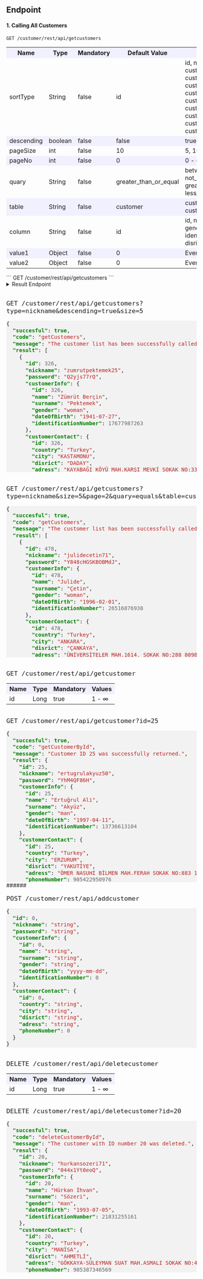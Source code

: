 
## Endpoint
#### 1. Calling All Customers

```
GET /customer/rest/api/getcustomers
```

<sub>
<table>
  <tr style="background-color:#f0f0ff">
    <th>Name</th>
    <th>Type</th>
    <th>Mandatory</th>
    <th>Default Value</th>
    <th>Other Values</th>
  </tr>
  <tr>
    <td>sortType</td>
    <td>String</td>
    <td>false</td>
    <td>id</td>
    <td>id, nickname, customerInfo.name, customerInfo.surname,<br> 
        customerInfo.gender, customerInfo.dateOfBirth,<br>
        customerInfo.identificationNumber, customerContact.country,<br>
        customerContact.city, customerContact.disrict,<br>
        customerContact.adress, customerContact.phoneNumber
        </td>
  </tr>
  <tr style="background-color:#f0f0ff">
    <td>descending</td>
    <td>boolean</td>
    <td>false</td>
    <td>false</td>
    <td>true, false</td>
  </tr>
  <tr>
    <td>pageSize</td>
    <td>int</td>
    <td>false</td>
    <td>10</td>
    <td>5, 10, 25, 50, 100 ...</td>
  </tr>
  <tr style="background-color:#f0f0ff">
    <td>pageNo</td>
    <td>int</td>
    <td>false</td>
    <td>0</td>
    <td>0 - ∞</td>
  </tr>
  <tr>
    <td>quary</td>
    <td>String</td>
    <td>false</td>
    <td>greater_than_or_equal</td>
    <td>between, like, in, equals, not_equals,<br> greater_than_or_equal, less_than_or_equal</td>
  </tr>
  <tr style="background-color:#f0f0ff">
    <td>table</td>
    <td>String</td>
    <td>false</td>
    <td>customer</td>
    <td>customer, customer_information, customer_contact</td>
  </tr>
  <tr>
    <td>column</td>
    <td>String</td>
    <td>false</td>
    <td>id</td>
    <td>id, nickname, name, surname, gender, dateOfBirth,<br>
        identificationNumber, country,city, disrict,adress, phoneNumber
        </td>
  </tr>
  <tr style="background-color:#f0f0ff">
    <td>value1</td>
    <td>Object</td>
    <td>false</td>
    <td>0</td>
    <td>Everything</td>
  </tr>
  <tr>
    <td>value2</td>
    <td>Object</td>
    <td>false</td>
    <td>0</td>
    <td>Everything</td>
  </tr>
</table>
</sub>
```
GET /customer/rest/api/getcustomers
```

<details>
  <summary>
    Result Endpoint
  </summary>
  
```json
{
  "succesful": true,
  "code": "getCustomers",
  "message": "The customer list has been successfully called up.",
  "result": [
    {
      "id": 1,
      "nickname": "yagizaybar65",
      "password": "IsrF16eJ7amxIc2",
      "customerInfo": {
        "id": 1,
        "name": "Yağız Erkân",
        "surname": "Aybar",
        "gender": "man",
        "dateOfBirth": "1970-09-17",
        "identificationNumber": 20781401532
      },
      "customerContact": {
        "id": 1,
        "country": "Turkey",
        "city": "GİRESUN",
        "disrict": "BULANCAK",
        "adress": "AHMETLİ KÖYÜ MAH.MERKEZ MEVKİ SOKAK NO:19 93072 BULANCAK/GİRESUN",
        "phoneNumber": 905456974246
      }
    },
    {
      "id": 2,
      "nickname": "celâleddindaglaroglu20",
      "password": "nBy8n5HCqq7",
      "customerInfo": {
        "id": 2,
        "name": "Celâleddin Asil",
        "surname": "Dağlaroğlu",
        "gender": "man",
        "dateOfBirth": "1989-08-01",
        "identificationNumber": 27255242181
      },
      "customerContact": {
        "id": 2,
        "country": "Turkey",
        "city": "TEKİRDAĞ",
        "disrict": "ÇERKEZKÖY",
        "adress": "GAZİ MUSTAFA KEMALPAŞA MAH.ŞEKER SOKAK NO:717 110896 ÇERKEZKÖY/TEKİRDAĞ",
        "phoneNumber": 905442480200
      }
    },
    {
      "id": 3,
      "nickname": "seybangonultas17",
      "password": "9la33LwmbX",
      "customerInfo": {
        "id": 3,
        "name": "Şeyban Altan",
        "surname": "Gönültaş",
        "gender": "man",
        "dateOfBirth": "1967-11-28",
        "identificationNumber": 17523295028
      },
      "customerContact": {
        "id": 3,
        "country": "Turkey",
        "city": "KONYA",
        "disrict": "SELÇUKLU",
        "adress": "BÜYÜKKAYACIK MAH.ORMANSEVEN SOKAK NO:816 100632 SELÇUKLU/KONYA",
        "phoneNumber": 905421818316
      }
    },
    {
      "id": 4,
      "nickname": "nihataybar42",
      "password": "G39gWvNCQARu",
      "customerInfo": {
        "id": 4,
        "name": "Nihat Cihad",
        "surname": "Aybar",
        "gender": "man",
        "dateOfBirth": "2006-01-21",
        "identificationNumber": 10328328145
      },
      "customerContact": {
        "id": 4,
        "country": "Turkey",
        "city": "MERSİN",
        "disrict": "AKDENİZ",
        "adress": "KARACAİLYAS MAH.2971. SOKAK NO:363 119645 AKDENİZ/MERSİN",
        "phoneNumber": 905456612249
      }
    },
    {
      "id": 5,
      "nickname": "ensarakisik53",
      "password": "sW56afU3F0aCT5N",
      "customerInfo": {
        "id": 5,
        "name": "Ensar Agâh",
        "surname": "Akışık",
        "gender": "man",
        "dateOfBirth": "1997-06-17",
        "identificationNumber": 18390353664
      },
      "customerContact": {
        "id": 5,
        "country": "Turkey",
        "city": "İSTANBUL",
        "disrict": "ADALAR",
        "adress": "KINALIADA MAH.MANASTIRALTI KÜME EVLERİ SOKAK NO:211 95630 ADALAR/İSTANBUL",
        "phoneNumber": 905471484248
      }
    },
    {
      "id": 6,
      "nickname": "samiyildizoglu60",
      "password": "PV4ai8rmI72g8cgJ",
      "customerInfo": {
        "id": 6,
        "name": "Sami Ercan",
        "surname": "Yıldızoğlu",
        "gender": "man",
        "dateOfBirth": "1949-01-16",
        "identificationNumber": 13958337237
      },
      "customerContact": {
        "id": 6,
        "country": "Turkey",
        "city": "İSTANBUL",
        "disrict": "ÜMRANİYE",
        "adress": "ÇAKMAK MAH.MEKAN SOKAK NO:683 96252 ÜMRANİYE/İSTANBUL",
        "phoneNumber": 905453959833
      }
    },
    {
      "id": 7,
      "nickname": "hayalipektemek43",
      "password": "4E2Hsy8rdHx",
      "customerInfo": {
        "id": 7,
        "name": "Hayali Gürkan",
        "surname": "Pektemek",
        "gender": "man",
        "dateOfBirth": "1944-04-07",
        "identificationNumber": 10676447910
      },
      "customerContact": {
        "id": 7,
        "country": "Turkey",
        "city": "İSTANBUL",
        "disrict": "ARNAVUTKÖY",
        "adress": "ANADOLU MAH.GELİBOLU CADDESİ SOKAK NO:560 119236 ARNAVUTKÖY/İSTANBUL",
        "phoneNumber": 905434302266
      }
    },
    {
      "id": 8,
      "nickname": "atalaykocoglu2",
      "password": "8cEqf55s46",
      "customerInfo": {
        "id": 8,
        "name": "Atalay Türkeş",
        "surname": "Koçoğlu",
        "gender": "man",
        "dateOfBirth": "2000-06-23",
        "identificationNumber": 22994273077
      },
      "customerContact": {
        "id": 8,
        "country": "Turkey",
        "city": "İSTANBUL",
        "disrict": "EYÜP",
        "adress": "GÜZELTEPE MAH.YENİ DUVAR SOKAK NO:542 95830 EYÜP/İSTANBUL",
        "phoneNumber": 905371975315
      }
    },
    {
      "id": 9,
      "nickname": "vehbibarbarosoglu7",
      "password": "6lL4m60uc",
      "customerInfo": {
        "id": 9,
        "name": "Vehbi Şihab",
        "surname": "Barbarosoğlu",
        "gender": "man",
        "dateOfBirth": "2008-01-10",
        "identificationNumber": 13604908183
      },
      "customerContact": {
        "id": 9,
        "country": "Turkey",
        "city": "ADANA",
        "disrict": "YÜREĞİR",
        "adress": "ULUBATLI HASAN MAH.3051. SOKAK NO:501 78213 YÜREĞİR/ADANA",
        "phoneNumber": 905364701754
      }
    },
    {
      "id": 10,
      "nickname": "tumerhamzaoglu51",
      "password": "4vv5Xc5jKLRt34H8v",
      "customerInfo": {
        "id": 10,
        "name": "Tümer Özden",
        "surname": "Hamzaoğlu",
        "gender": "man",
        "dateOfBirth": "1957-05-02",
        "identificationNumber": 24087597079
      },
      "customerContact": {
        "id": 10,
        "country": "Turkey",
        "city": "HATAY",
        "disrict": "İSKENDERUN",
        "adress": "NARDÜZÜ-NESLİ MAH.186. SOKAK NO:837 94364 İSKENDERUN/HATAY",
        "phoneNumber": 905515456072
      }
    }
  ]
}
```

</details>



######

<font size="4">

```
GET /customer/rest/api/getcustomers?type=nickname&descending=true&size=5
```
</font> 

<!-- HTML generated using hilite.me -->
<div style="background: #f8f8f8; overflow:auto;width:auto;border-width:.1em .1em .1em .8em;background: #f2f2f2;max-height: 400px;"><pre style="margin: 0; line-height: 125%">{
  <span style="color: #008000; font-weight: bold">&quot;succesful&quot;</span>: <span style="color: #008000; font-weight: bold">true</span>,
  <span style="color: #008000; font-weight: bold">&quot;code&quot;</span>: <span style="color: #BA2121">&quot;getCustomers&quot;</span>,
  <span style="color: #008000; font-weight: bold">&quot;message&quot;</span>: <span style="color: #BA2121">&quot;The customer list has been successfully called up.&quot;</span>,
  <span style="color: #008000; font-weight: bold">&quot;result&quot;</span>: [
    {
      <span style="color: #008000; font-weight: bold">&quot;id&quot;</span>: <span style="color: #666666">326</span>,
      <span style="color: #008000; font-weight: bold">&quot;nickname&quot;</span>: <span style="color: #BA2121">&quot;zumrutpektemek25&quot;</span>,
      <span style="color: #008000; font-weight: bold">&quot;password&quot;</span>: <span style="color: #BA2121">&quot;Q2yjs77rQ&quot;</span>,
      <span style="color: #008000; font-weight: bold">&quot;customerInfo&quot;</span>: {
        <span style="color: #008000; font-weight: bold">&quot;id&quot;</span>: <span style="color: #666666">326</span>,
        <span style="color: #008000; font-weight: bold">&quot;name&quot;</span>: <span style="color: #BA2121">&quot;Zümrüt Berçin&quot;</span>,
        <span style="color: #008000; font-weight: bold">&quot;surname&quot;</span>: <span style="color: #BA2121">&quot;Pektemek&quot;</span>,
        <span style="color: #008000; font-weight: bold">&quot;gender&quot;</span>: <span style="color: #BA2121">&quot;woman&quot;</span>,
        <span style="color: #008000; font-weight: bold">&quot;dateOfBirth&quot;</span>: <span style="color: #BA2121">&quot;1941-07-27&quot;</span>,
        <span style="color: #008000; font-weight: bold">&quot;identificationNumber&quot;</span>: <span style="color: #666666">17677987263</span>
      },
      <span style="color: #008000; font-weight: bold">&quot;customerContact&quot;</span>: {
        <span style="color: #008000; font-weight: bold">&quot;id&quot;</span>: <span style="color: #666666">326</span>,
        <span style="color: #008000; font-weight: bold">&quot;country&quot;</span>: <span style="color: #BA2121">&quot;Turkey&quot;</span>,
        <span style="color: #008000; font-weight: bold">&quot;city&quot;</span>: <span style="color: #BA2121">&quot;KASTAMONU&quot;</span>,
        <span style="color: #008000; font-weight: bold">&quot;disrict&quot;</span>: <span style="color: #BA2121">&quot;DADAY&quot;</span>,
        <span style="color: #008000; font-weight: bold">&quot;adress&quot;</span>: <span style="color: #BA2121">&quot;KAYABAĞI KÖYÜ MAH.KARŞI MEVKİ SOKAK NO:335 98318 DADAY/KASTAMONU&quot;</span>,
        <span style="color: #008000; font-weight: bold">&quot;phoneNumber&quot;</span>: <span style="color: #666666">905458633366</span>
      }
    },
    {
      <span style="color: #008000; font-weight: bold">&quot;id&quot;</span>: <span style="color: #666666">498</span>,
      <span style="color: #008000; font-weight: bold">&quot;nickname&quot;</span>: <span style="color: #BA2121">&quot;zumrutakbulut2&quot;</span>,
      <span style="color: #008000; font-weight: bold">&quot;password&quot;</span>: <span style="color: #BA2121">&quot;T15J53hOVi3470u&quot;</span>,
      <span style="color: #008000; font-weight: bold">&quot;customerInfo&quot;</span>: {
        <span style="color: #008000; font-weight: bold">&quot;id&quot;</span>: <span style="color: #666666">498</span>,
        <span style="color: #008000; font-weight: bold">&quot;name&quot;</span>: <span style="color: #BA2121">&quot;Zümrüt&quot;</span>,
        <span style="color: #008000; font-weight: bold">&quot;surname&quot;</span>: <span style="color: #BA2121">&quot;Akbulut&quot;</span>,
        <span style="color: #008000; font-weight: bold">&quot;gender&quot;</span>: <span style="color: #BA2121">&quot;woman&quot;</span>,
        <span style="color: #008000; font-weight: bold">&quot;dateOfBirth&quot;</span>: <span style="color: #BA2121">&quot;1965-08-19&quot;</span>,
        <span style="color: #008000; font-weight: bold">&quot;identificationNumber&quot;</span>: <span style="color: #666666">24645342730</span>
      },
      <span style="color: #008000; font-weight: bold">&quot;customerContact&quot;</span>: {
        <span style="color: #008000; font-weight: bold">&quot;id&quot;</span>: <span style="color: #666666">498</span>,
        <span style="color: #008000; font-weight: bold">&quot;country&quot;</span>: <span style="color: #BA2121">&quot;Turkey&quot;</span>,
        <span style="color: #008000; font-weight: bold">&quot;city&quot;</span>: <span style="color: #BA2121">&quot;TEKİRDAĞ&quot;</span>,
        <span style="color: #008000; font-weight: bold">&quot;disrict&quot;</span>: <span style="color: #BA2121">&quot;ÇORLU&quot;</span>,
        <span style="color: #008000; font-weight: bold">&quot;adress&quot;</span>: <span style="color: #BA2121">&quot;AHİMEHMET KÖYÜ MAH.13. SOKAK NO:185 110944 ÇORLU/TEKİRDAĞ&quot;</span>,
        <span style="color: #008000; font-weight: bold">&quot;phoneNumber&quot;</span>: <span style="color: #666666">905361588334</span>
      }
    },
    {
      <span style="color: #008000; font-weight: bold">&quot;id&quot;</span>: <span style="color: #666666">442</span>,
      <span style="color: #008000; font-weight: bold">&quot;nickname&quot;</span>: <span style="color: #BA2121">&quot;zuleyhaerberk53&quot;</span>,
      <span style="color: #008000; font-weight: bold">&quot;password&quot;</span>: <span style="color: #BA2121">&quot;HQiGMu2X&quot;</span>,
      <span style="color: #008000; font-weight: bold">&quot;customerInfo&quot;</span>: {
        <span style="color: #008000; font-weight: bold">&quot;id&quot;</span>: <span style="color: #666666">442</span>,
        <span style="color: #008000; font-weight: bold">&quot;name&quot;</span>: <span style="color: #BA2121">&quot;Züleyha&quot;</span>,
        <span style="color: #008000; font-weight: bold">&quot;surname&quot;</span>: <span style="color: #BA2121">&quot;Erberk&quot;</span>,
        <span style="color: #008000; font-weight: bold">&quot;gender&quot;</span>: <span style="color: #BA2121">&quot;woman&quot;</span>,
        <span style="color: #008000; font-weight: bold">&quot;dateOfBirth&quot;</span>: <span style="color: #BA2121">&quot;1997-05-27&quot;</span>,
        <span style="color: #008000; font-weight: bold">&quot;identificationNumber&quot;</span>: <span style="color: #666666">21197941850</span>
      },
      <span style="color: #008000; font-weight: bold">&quot;customerContact&quot;</span>: {
        <span style="color: #008000; font-weight: bold">&quot;id&quot;</span>: <span style="color: #666666">442</span>,
        <span style="color: #008000; font-weight: bold">&quot;country&quot;</span>: <span style="color: #BA2121">&quot;Turkey&quot;</span>,
        <span style="color: #008000; font-weight: bold">&quot;city&quot;</span>: <span style="color: #BA2121">&quot;BALIKESİR&quot;</span>,
        <span style="color: #008000; font-weight: bold">&quot;disrict&quot;</span>: <span style="color: #BA2121">&quot;BALYA&quot;</span>,
        <span style="color: #008000; font-weight: bold">&quot;adress&quot;</span>: <span style="color: #BA2121">&quot;ENVERPAŞA MAH.NALBANT ABDULLAH KANDEMİR SOKAK NO:211 83675 BALYA/BALIKESİR&quot;</span>,
        <span style="color: #008000; font-weight: bold">&quot;phoneNumber&quot;</span>: <span style="color: #666666">905447875840</span>
      }
    },
    {
      <span style="color: #008000; font-weight: bold">&quot;id&quot;</span>: <span style="color: #666666">451</span>,
      <span style="color: #008000; font-weight: bold">&quot;nickname&quot;</span>: <span style="color: #BA2121">&quot;zulalbarbarosoglu73&quot;</span>,
      <span style="color: #008000; font-weight: bold">&quot;password&quot;</span>: <span style="color: #BA2121">&quot;THMUftrA0&quot;</span>,
      <span style="color: #008000; font-weight: bold">&quot;customerInfo&quot;</span>: {
        <span style="color: #008000; font-weight: bold">&quot;id&quot;</span>: <span style="color: #666666">451</span>,
        <span style="color: #008000; font-weight: bold">&quot;name&quot;</span>: <span style="color: #BA2121">&quot;Zülal&quot;</span>,
        <span style="color: #008000; font-weight: bold">&quot;surname&quot;</span>: <span style="color: #BA2121">&quot;Barbarosoğlu&quot;</span>,
        <span style="color: #008000; font-weight: bold">&quot;gender&quot;</span>: <span style="color: #BA2121">&quot;woman&quot;</span>,
        <span style="color: #008000; font-weight: bold">&quot;dateOfBirth&quot;</span>: <span style="color: #BA2121">&quot;2006-06-01&quot;</span>,
        <span style="color: #008000; font-weight: bold">&quot;identificationNumber&quot;</span>: <span style="color: #666666">27927916459</span>
      },
      <span style="color: #008000; font-weight: bold">&quot;customerContact&quot;</span>: {
        <span style="color: #008000; font-weight: bold">&quot;id&quot;</span>: <span style="color: #666666">451</span>,
        <span style="color: #008000; font-weight: bold">&quot;country&quot;</span>: <span style="color: #BA2121">&quot;Turkey&quot;</span>,
        <span style="color: #008000; font-weight: bold">&quot;city&quot;</span>: <span style="color: #BA2121">&quot;İSTANBUL&quot;</span>,
        <span style="color: #008000; font-weight: bold">&quot;disrict&quot;</span>: <span style="color: #BA2121">&quot;GAZİOSMANPAŞA&quot;</span>,
        <span style="color: #008000; font-weight: bold">&quot;adress&quot;</span>: <span style="color: #BA2121">&quot;HÜRRİYET MAH.315. SOKAK NO:696 95968 GAZİOSMANPAŞA/İSTANBUL&quot;</span>,
        <span style="color: #008000; font-weight: bold">&quot;phoneNumber&quot;</span>: <span style="color: #666666">905356944120</span>
      }
    },
    {
      <span style="color: #008000; font-weight: bold">&quot;id&quot;</span>: <span style="color: #666666">372</span>,
      <span style="color: #008000; font-weight: bold">&quot;nickname&quot;</span>: <span style="color: #BA2121">&quot;zubeydekarabocek78&quot;</span>,
      <span style="color: #008000; font-weight: bold">&quot;password&quot;</span>: <span style="color: #BA2121">&quot;4pSr48itf042&quot;</span>,
      <span style="color: #008000; font-weight: bold">&quot;customerInfo&quot;</span>: {
        <span style="color: #008000; font-weight: bold">&quot;id&quot;</span>: <span style="color: #666666">372</span>,
        <span style="color: #008000; font-weight: bold">&quot;name&quot;</span>: <span style="color: #BA2121">&quot;Zübeyde&quot;</span>,
        <span style="color: #008000; font-weight: bold">&quot;surname&quot;</span>: <span style="color: #BA2121">&quot;Karaböcek&quot;</span>,
        <span style="color: #008000; font-weight: bold">&quot;gender&quot;</span>: <span style="color: #BA2121">&quot;woman&quot;</span>,
        <span style="color: #008000; font-weight: bold">&quot;dateOfBirth&quot;</span>: <span style="color: #BA2121">&quot;1979-03-12&quot;</span>,
        <span style="color: #008000; font-weight: bold">&quot;identificationNumber&quot;</span>: <span style="color: #666666">28881181045</span>
      },
      <span style="color: #008000; font-weight: bold">&quot;customerContact&quot;</span>: {
        <span style="color: #008000; font-weight: bold">&quot;id&quot;</span>: <span style="color: #666666">372</span>,
        <span style="color: #008000; font-weight: bold">&quot;country&quot;</span>: <span style="color: #BA2121">&quot;Turkey&quot;</span>,
        <span style="color: #008000; font-weight: bold">&quot;city&quot;</span>: <span style="color: #BA2121">&quot;AFYONKARAHİSAR&quot;</span>,
        <span style="color: #008000; font-weight: bold">&quot;disrict&quot;</span>: <span style="color: #BA2121">&quot;HOCALAR&quot;</span>,
        <span style="color: #008000; font-weight: bold">&quot;adress&quot;</span>: <span style="color: #BA2121">&quot;YEŞİLHİSAR-CUMHURİYET MAH.CİHAN SOKAK NO:161 79640 HOCALAR/AFYONKARAHİSAR&quot;</span>,
        <span style="color: #008000; font-weight: bold">&quot;phoneNumber&quot;</span>: <span style="color: #666666">905348544803</span>
      }
    }
  ]
}
</pre></div>

######

<font size="4">

```
GET /customer/rest/api/getcustomers?type=nickname&size=5&page=2&quary=equals&table=customer_contact&column=city&start_value=ANKARA
```
</font> 

<!-- HTML generated using hilite.me -->
<div style="background: #f8f8f8; overflow:auto;width:auto;border-width:.1em .1em .1em .8em;background: #f2f2f2;max-height: 400px;"><pre style="margin: 0; line-height: 125%">{
  <span style="color: #008000; font-weight: bold">&quot;succesful&quot;</span>: <span style="color: #008000; font-weight: bold">true</span>,
  <span style="color: #008000; font-weight: bold">&quot;code&quot;</span>: <span style="color: #BA2121">&quot;getCustomers&quot;</span>,
  <span style="color: #008000; font-weight: bold">&quot;message&quot;</span>: <span style="color: #BA2121">&quot;The customer list has been successfully called up.&quot;</span>,
  <span style="color: #008000; font-weight: bold">&quot;result&quot;</span>: [
    {
      <span style="color: #008000; font-weight: bold">&quot;id&quot;</span>: <span style="color: #666666">478</span>,
      <span style="color: #008000; font-weight: bold">&quot;nickname&quot;</span>: <span style="color: #BA2121">&quot;julidecetin71&quot;</span>,
      <span style="color: #008000; font-weight: bold">&quot;password&quot;</span>: <span style="color: #BA2121">&quot;Y848cHGSKBOBMdJ&quot;</span>,
      <span style="color: #008000; font-weight: bold">&quot;customerInfo&quot;</span>: {
        <span style="color: #008000; font-weight: bold">&quot;id&quot;</span>: <span style="color: #666666">478</span>,
        <span style="color: #008000; font-weight: bold">&quot;name&quot;</span>: <span style="color: #BA2121">&quot;Julide&quot;</span>,
        <span style="color: #008000; font-weight: bold">&quot;surname&quot;</span>: <span style="color: #BA2121">&quot;Çetin&quot;</span>,
        <span style="color: #008000; font-weight: bold">&quot;gender&quot;</span>: <span style="color: #BA2121">&quot;woman&quot;</span>,
        <span style="color: #008000; font-weight: bold">&quot;dateOfBirth&quot;</span>: <span style="color: #BA2121">&quot;1996-02-01&quot;</span>,
        <span style="color: #008000; font-weight: bold">&quot;identificationNumber&quot;</span>: <span style="color: #666666">26516876938</span>
      },
      <span style="color: #008000; font-weight: bold">&quot;customerContact&quot;</span>: {
        <span style="color: #008000; font-weight: bold">&quot;id&quot;</span>: <span style="color: #666666">478</span>,
        <span style="color: #008000; font-weight: bold">&quot;country&quot;</span>: <span style="color: #BA2121">&quot;Turkey&quot;</span>,
        <span style="color: #008000; font-weight: bold">&quot;city&quot;</span>: <span style="color: #BA2121">&quot;ANKARA&quot;</span>,
        <span style="color: #008000; font-weight: bold">&quot;disrict&quot;</span>: <span style="color: #BA2121">&quot;ÇANKAYA&quot;</span>,
        <span style="color: #008000; font-weight: bold">&quot;adress&quot;</span>: <span style="color: #BA2121">&quot;ÜNİVERSİTELER MAH.1614. SOKAK NO:288 80988 ÇANKAYA/ANKARA&quot;</span>,
        <span style="color: #008000; font-weight: bold">&quot;phoneNumber&quot;</span>: <span style="color: #666666">905391239034</span>
      }
    },
    {
      <span style="color: #008000; font-weight: bold">&quot;id&quot;</span>: <span style="color: #666666">463</span>,
      <span style="color: #008000; font-weight: bold">&quot;nickname&quot;</span>: <span style="color: #BA2121">&quot;julideozkok9&quot;</span>,
      <span style="color: #008000; font-weight: bold">&quot;password&quot;</span>: <span style="color: #BA2121">&quot;EQuVtT7wD9oIUOW&quot;</span>,
      <span style="color: #008000; font-weight: bold">&quot;customerInfo&quot;</span>: {
        <span style="color: #008000; font-weight: bold">&quot;id&quot;</span>: <span style="color: #666666">463</span>,
        <span style="color: #008000; font-weight: bold">&quot;name&quot;</span>: <span style="color: #BA2121">&quot;Julide&quot;</span>,
        <span style="color: #008000; font-weight: bold">&quot;surname&quot;</span>: <span style="color: #BA2121">&quot;Özkök&quot;</span>,
        <span style="color: #008000; font-weight: bold">&quot;gender&quot;</span>: <span style="color: #BA2121">&quot;woman&quot;</span>,
        <span style="color: #008000; font-weight: bold">&quot;dateOfBirth&quot;</span>: <span style="color: #BA2121">&quot;2003-09-28&quot;</span>,
        <span style="color: #008000; font-weight: bold">&quot;identificationNumber&quot;</span>: <span style="color: #666666">23265857397</span>
      },
      <span style="color: #008000; font-weight: bold">&quot;customerContact&quot;</span>: {
        <span style="color: #008000; font-weight: bold">&quot;id&quot;</span>: <span style="color: #666666">463</span>,
        <span style="color: #008000; font-weight: bold">&quot;country&quot;</span>: <span style="color: #BA2121">&quot;Turkey&quot;</span>,
        <span style="color: #008000; font-weight: bold">&quot;city&quot;</span>: <span style="color: #BA2121">&quot;ANKARA&quot;</span>,
        <span style="color: #008000; font-weight: bold">&quot;disrict&quot;</span>: <span style="color: #BA2121">&quot;ETİMESGUT&quot;</span>,
        <span style="color: #008000; font-weight: bold">&quot;adress&quot;</span>: <span style="color: #BA2121">&quot;GÜZELKENT MAH.720. SOKAK NO:362 125556 ETİMESGUT/ANKARA&quot;</span>,
        <span style="color: #008000; font-weight: bold">&quot;phoneNumber&quot;</span>: <span style="color: #666666">905442818001</span>
      }
    },
    {
      <span style="color: #008000; font-weight: bold">&quot;id&quot;</span>: <span style="color: #666666">144</span>,
      <span style="color: #008000; font-weight: bold">&quot;nickname&quot;</span>: <span style="color: #BA2121">&quot;kadirsozeri56&quot;</span>,
      <span style="color: #008000; font-weight: bold">&quot;password&quot;</span>: <span style="color: #BA2121">&quot;Sx2WbXKU6&quot;</span>,
      <span style="color: #008000; font-weight: bold">&quot;customerInfo&quot;</span>: {
        <span style="color: #008000; font-weight: bold">&quot;id&quot;</span>: <span style="color: #666666">144</span>,
        <span style="color: #008000; font-weight: bold">&quot;name&quot;</span>: <span style="color: #BA2121">&quot;Kadir &quot;</span>,
        <span style="color: #008000; font-weight: bold">&quot;surname&quot;</span>: <span style="color: #BA2121">&quot;Sözeri&quot;</span>,
        <span style="color: #008000; font-weight: bold">&quot;gender&quot;</span>: <span style="color: #BA2121">&quot;man&quot;</span>,
        <span style="color: #008000; font-weight: bold">&quot;dateOfBirth&quot;</span>: <span style="color: #BA2121">&quot;1969-06-10&quot;</span>,
        <span style="color: #008000; font-weight: bold">&quot;identificationNumber&quot;</span>: <span style="color: #666666">27229413142</span>
      },
      <span style="color: #008000; font-weight: bold">&quot;customerContact&quot;</span>: {
        <span style="color: #008000; font-weight: bold">&quot;id&quot;</span>: <span style="color: #666666">144</span>,
        <span style="color: #008000; font-weight: bold">&quot;country&quot;</span>: <span style="color: #BA2121">&quot;Turkey&quot;</span>,
        <span style="color: #008000; font-weight: bold">&quot;city&quot;</span>: <span style="color: #BA2121">&quot;ANKARA&quot;</span>,
        <span style="color: #008000; font-weight: bold">&quot;disrict&quot;</span>: <span style="color: #BA2121">&quot;KEÇİÖREN&quot;</span>,
        <span style="color: #008000; font-weight: bold">&quot;adress&quot;</span>: <span style="color: #BA2121">&quot;ESERTEPE MAH.303. SOKAK NO:50 81084 KEÇİÖREN/ANKARA&quot;</span>,
        <span style="color: #008000; font-weight: bold">&quot;phoneNumber&quot;</span>: <span style="color: #666666">905498780620</span>
      }
    },
    {
      <span style="color: #008000; font-weight: bold">&quot;id&quot;</span>: <span style="color: #666666">455</span>,
      <span style="color: #008000; font-weight: bold">&quot;nickname&quot;</span>: <span style="color: #BA2121">&quot;nazanbasoglu78&quot;</span>,
      <span style="color: #008000; font-weight: bold">&quot;password&quot;</span>: <span style="color: #BA2121">&quot;l7HpO3y0V&quot;</span>,
      <span style="color: #008000; font-weight: bold">&quot;customerInfo&quot;</span>: {
        <span style="color: #008000; font-weight: bold">&quot;id&quot;</span>: <span style="color: #666666">455</span>,
        <span style="color: #008000; font-weight: bold">&quot;name&quot;</span>: <span style="color: #BA2121">&quot;Nazan&quot;</span>,
        <span style="color: #008000; font-weight: bold">&quot;surname&quot;</span>: <span style="color: #BA2121">&quot;Başoğlu&quot;</span>,
        <span style="color: #008000; font-weight: bold">&quot;gender&quot;</span>: <span style="color: #BA2121">&quot;woman&quot;</span>,
        <span style="color: #008000; font-weight: bold">&quot;dateOfBirth&quot;</span>: <span style="color: #BA2121">&quot;1975-04-20&quot;</span>,
        <span style="color: #008000; font-weight: bold">&quot;identificationNumber&quot;</span>: <span style="color: #666666">28895114221</span>
      },
      <span style="color: #008000; font-weight: bold">&quot;customerContact&quot;</span>: {
        <span style="color: #008000; font-weight: bold">&quot;id&quot;</span>: <span style="color: #666666">455</span>,
        <span style="color: #008000; font-weight: bold">&quot;country&quot;</span>: <span style="color: #BA2121">&quot;Turkey&quot;</span>,
        <span style="color: #008000; font-weight: bold">&quot;city&quot;</span>: <span style="color: #BA2121">&quot;ANKARA&quot;</span>,
        <span style="color: #008000; font-weight: bold">&quot;disrict&quot;</span>: <span style="color: #BA2121">&quot;ALTINDAĞ&quot;</span>,
        <span style="color: #008000; font-weight: bold">&quot;adress&quot;</span>: <span style="color: #BA2121">&quot;ALEMDAĞ MAH.1042/1 SOKAK NO:799 80827 ALTINDAĞ/ANKARA&quot;</span>,
        <span style="color: #008000; font-weight: bold">&quot;phoneNumber&quot;</span>: <span style="color: #666666">905377225829</span>
      }
    },
    {
      <span style="color: #008000; font-weight: bold">&quot;id&quot;</span>: <span style="color: #666666">170</span>,
      <span style="color: #008000; font-weight: bold">&quot;nickname&quot;</span>: <span style="color: #BA2121">&quot;necibbademci36&quot;</span>,
      <span style="color: #008000; font-weight: bold">&quot;password&quot;</span>: <span style="color: #BA2121">&quot;y3CUlL5BfXeRIBOW&quot;</span>,
      <span style="color: #008000; font-weight: bold">&quot;customerInfo&quot;</span>: {
        <span style="color: #008000; font-weight: bold">&quot;id&quot;</span>: <span style="color: #666666">170</span>,
        <span style="color: #008000; font-weight: bold">&quot;name&quot;</span>: <span style="color: #BA2121">&quot;Necib &quot;</span>,
        <span style="color: #008000; font-weight: bold">&quot;surname&quot;</span>: <span style="color: #BA2121">&quot;Bademci&quot;</span>,
        <span style="color: #008000; font-weight: bold">&quot;gender&quot;</span>: <span style="color: #BA2121">&quot;man&quot;</span>,
        <span style="color: #008000; font-weight: bold">&quot;dateOfBirth&quot;</span>: <span style="color: #BA2121">&quot;1958-09-17&quot;</span>,
        <span style="color: #008000; font-weight: bold">&quot;identificationNumber&quot;</span>: <span style="color: #666666">11746434403</span>
      },
      <span style="color: #008000; font-weight: bold">&quot;customerContact&quot;</span>: {
        <span style="color: #008000; font-weight: bold">&quot;id&quot;</span>: <span style="color: #666666">170</span>,
        <span style="color: #008000; font-weight: bold">&quot;country&quot;</span>: <span style="color: #BA2121">&quot;Turkey&quot;</span>,
        <span style="color: #008000; font-weight: bold">&quot;city&quot;</span>: <span style="color: #BA2121">&quot;ANKARA&quot;</span>,
        <span style="color: #008000; font-weight: bold">&quot;disrict&quot;</span>: <span style="color: #BA2121">&quot;KIZILCAHAMAM&quot;</span>,
        <span style="color: #008000; font-weight: bold">&quot;adress&quot;</span>: <span style="color: #BA2121">&quot;GÜNEYSARAY KÖYÜ MAH.KÖYÜN KENDİSİ SOKAK NO:895 123962 KIZILCAHAMAM/ANKARA&quot;</span>,
        <span style="color: #008000; font-weight: bold">&quot;phoneNumber&quot;</span>: <span style="color: #666666">905387578561</span>
      }
    }
  ]
}
</pre></div>

######

<font size="4">

```
GET /customer/rest/api/getcustomer
```
</font>

<font size="2">

<table>
  <tr style="background-color:#f0f0ff">
    <th>Name</th>
    <th>Type</th>
    <th>Mandatory</th>
    <th>Values</th>
  </tr>
  <tr>
    <td>id</td>
    <td>Long</td>
    <td>true</td>
    <td>1 - ∞</td>
  </tr>
  
</table>

</font>
 
######

<font size="4">

```
GET /customer/rest/api/getcustomer?id=25
```
</font>

<!-- HTML generated using hilite.me -->
<div style="background: #f8f8f8; overflow:auto;width:auto;border-width:.1em .1em .1em .8em;background: #f2f2f2;max-height: 400px;"><pre style="margin: 0; line-height: 125%">{
  <span style="color: #008000; font-weight: bold">&quot;succesful&quot;</span>: <span style="color: #008000; font-weight: bold">true</span>,
  <span style="color: #008000; font-weight: bold">&quot;code&quot;</span>: <span style="color: #BA2121">&quot;getCustomerById&quot;</span>,
  <span style="color: #008000; font-weight: bold">&quot;message&quot;</span>: <span style="color: #BA2121">&quot;Customer ID 25 was successfully returned.&quot;</span>,
  <span style="color: #008000; font-weight: bold">&quot;result&quot;</span>: {
    <span style="color: #008000; font-weight: bold">&quot;id&quot;</span>: <span style="color: #666666">25</span>,
    <span style="color: #008000; font-weight: bold">&quot;nickname&quot;</span>: <span style="color: #BA2121">&quot;ertugrulakyuz50&quot;</span>,
    <span style="color: #008000; font-weight: bold">&quot;password&quot;</span>: <span style="color: #BA2121">&quot;YhM4QF86H&quot;</span>,
    <span style="color: #008000; font-weight: bold">&quot;customerInfo&quot;</span>: {
      <span style="color: #008000; font-weight: bold">&quot;id&quot;</span>: <span style="color: #666666">25</span>,
      <span style="color: #008000; font-weight: bold">&quot;name&quot;</span>: <span style="color: #BA2121">&quot;Ertuğrul Ali&quot;</span>,
      <span style="color: #008000; font-weight: bold">&quot;surname&quot;</span>: <span style="color: #BA2121">&quot;Akyüz&quot;</span>,
      <span style="color: #008000; font-weight: bold">&quot;gender&quot;</span>: <span style="color: #BA2121">&quot;man&quot;</span>,
      <span style="color: #008000; font-weight: bold">&quot;dateOfBirth&quot;</span>: <span style="color: #BA2121">&quot;1997-04-11&quot;</span>,
      <span style="color: #008000; font-weight: bold">&quot;identificationNumber&quot;</span>: <span style="color: #666666">13736613104</span>
    },
    <span style="color: #008000; font-weight: bold">&quot;customerContact&quot;</span>: {
      <span style="color: #008000; font-weight: bold">&quot;id&quot;</span>: <span style="color: #666666">25</span>,
      <span style="color: #008000; font-weight: bold">&quot;country&quot;</span>: <span style="color: #BA2121">&quot;Turkey&quot;</span>,
      <span style="color: #008000; font-weight: bold">&quot;city&quot;</span>: <span style="color: #BA2121">&quot;ERZURUM&quot;</span>,
      <span style="color: #008000; font-weight: bold">&quot;disrict&quot;</span>: <span style="color: #BA2121">&quot;YAKUTİYE&quot;</span>,
      <span style="color: #008000; font-weight: bold">&quot;adress&quot;</span>: <span style="color: #BA2121">&quot;ÖMER NASUHİ BİLMEN MAH.FERAH SOKAK NO:883 119134 YAKUTİYE/ERZURUM&quot;</span>,
      <span style="color: #008000; font-weight: bold">&quot;phoneNumber&quot;</span>: <span style="color: #666666">905422950976</span>
    }
  }
}
</pre></div>
######

<font size="4">

```
POST /customer/rest/api/addcustomer
```
</font>

<!-- HTML generated using hilite.me -->
<div style="background: #f8f8f8; overflow:auto;width:auto;border-width:.1em .1em .1em .8em;background: #f2f2f2;max-height: 400px;"><pre style="margin: 0; line-height: 125%">{
  <span style="color: #008000; font-weight: bold">&quot;id&quot;</span>: <span style="color: #666666">0</span>,
  <span style="color: #008000; font-weight: bold">&quot;nickname&quot;</span>: <span style="color: #BA2121">&quot;string&quot;</span>,
  <span style="color: #008000; font-weight: bold">&quot;password&quot;</span>: <span style="color: #BA2121">&quot;string&quot;</span>,
  <span style="color: #008000; font-weight: bold">&quot;customerInfo&quot;</span>: {
    <span style="color: #008000; font-weight: bold">&quot;id&quot;</span>: <span style="color: #666666">0</span>,
    <span style="color: #008000; font-weight: bold">&quot;name&quot;</span>: <span style="color: #BA2121">&quot;string&quot;</span>,
    <span style="color: #008000; font-weight: bold">&quot;surname&quot;</span>: <span style="color: #BA2121">&quot;string&quot;</span>,
    <span style="color: #008000; font-weight: bold">&quot;gender&quot;</span>: <span style="color: #BA2121">&quot;string&quot;</span>,
    <span style="color: #008000; font-weight: bold">&quot;dateOfBirth&quot;</span>: <span style="color: #BA2121">&quot;yyyy-mm-dd&quot;</span>,
    <span style="color: #008000; font-weight: bold">&quot;identificationNumber&quot;</span>: <span style="color: #666666">0</span>
  },
  <span style="color: #008000; font-weight: bold">&quot;customerContact&quot;</span>: {
    <span style="color: #008000; font-weight: bold">&quot;id&quot;</span>: <span style="color: #666666">0</span>,
    <span style="color: #008000; font-weight: bold">&quot;country&quot;</span>: <span style="color: #BA2121">&quot;string&quot;</span>,
    <span style="color: #008000; font-weight: bold">&quot;city&quot;</span>: <span style="color: #BA2121">&quot;string&quot;</span>,
    <span style="color: #008000; font-weight: bold">&quot;disrict&quot;</span>: <span style="color: #BA2121">&quot;string&quot;</span>,
    <span style="color: #008000; font-weight: bold">&quot;adress&quot;</span>: <span style="color: #BA2121">&quot;string&quot;</span>,
    <span style="color: #008000; font-weight: bold">&quot;phoneNumber&quot;</span>: <span style="color: #666666">0</span>
  }
}
</pre></div>

######

<font size="4">

```
DELETE /customer/rest/api/deletecustomer
```
</font>

<font size="2">

<table>
  <tr style="background-color:#f0f0ff">
    <th>Name</th>
    <th>Type</th>
    <th>Mandatory</th>
    <th>Values</th>
  </tr>
  <tr>
    <td>id</td>
    <td>Long</td>
    <td>true</td>
    <td>1 - ∞</td>
  </tr>
  
</table>

</font>
 
######

<font size="4">

```
DELETE /customer/rest/api/deletecustomer?id=20
```
</font>



<!-- HTML generated using hilite.me -->
<div style="background: #f8f8f8; overflow:auto;width:auto;border-width:.1em .1em .1em .8em;background: #f2f2f2;max-height: 400px;"><pre style="margin: 0; line-height: 125%">{
  <span style="color: #008000; font-weight: bold">&quot;succesful&quot;</span>: <span style="color: #008000; font-weight: bold">true</span>,
  <span style="color: #008000; font-weight: bold">&quot;code&quot;</span>: <span style="color: #BA2121">&quot;deleteCustomerById&quot;</span>,
  <span style="color: #008000; font-weight: bold">&quot;message&quot;</span>: <span style="color: #BA2121">&quot;The customer with ID number 20 was deleted.&quot;</span>,
  <span style="color: #008000; font-weight: bold">&quot;result&quot;</span>: {
    <span style="color: #008000; font-weight: bold">&quot;id&quot;</span>: <span style="color: #666666">20</span>,
    <span style="color: #008000; font-weight: bold">&quot;nickname&quot;</span>: <span style="color: #BA2121">&quot;hurkansozeri71&quot;</span>,
    <span style="color: #008000; font-weight: bold">&quot;password&quot;</span>: <span style="color: #BA2121">&quot;044x1Yt0eoQ&quot;</span>,
    <span style="color: #008000; font-weight: bold">&quot;customerInfo&quot;</span>: {
      <span style="color: #008000; font-weight: bold">&quot;id&quot;</span>: <span style="color: #666666">20</span>,
      <span style="color: #008000; font-weight: bold">&quot;name&quot;</span>: <span style="color: #BA2121">&quot;Hürkan İhvan&quot;</span>,
      <span style="color: #008000; font-weight: bold">&quot;surname&quot;</span>: <span style="color: #BA2121">&quot;Sözeri&quot;</span>,
      <span style="color: #008000; font-weight: bold">&quot;gender&quot;</span>: <span style="color: #BA2121">&quot;man&quot;</span>,
      <span style="color: #008000; font-weight: bold">&quot;dateOfBirth&quot;</span>: <span style="color: #BA2121">&quot;1993-07-05&quot;</span>,
      <span style="color: #008000; font-weight: bold">&quot;identificationNumber&quot;</span>: <span style="color: #666666">21831255161</span>
    },
    <span style="color: #008000; font-weight: bold">&quot;customerContact&quot;</span>: {
      <span style="color: #008000; font-weight: bold">&quot;id&quot;</span>: <span style="color: #666666">20</span>,
      <span style="color: #008000; font-weight: bold">&quot;country&quot;</span>: <span style="color: #BA2121">&quot;Turkey&quot;</span>,
      <span style="color: #008000; font-weight: bold">&quot;city&quot;</span>: <span style="color: #BA2121">&quot;MANİSA&quot;</span>,
      <span style="color: #008000; font-weight: bold">&quot;disrict&quot;</span>: <span style="color: #BA2121">&quot;AHMETLİ&quot;</span>,
      <span style="color: #008000; font-weight: bold">&quot;adress&quot;</span>: <span style="color: #BA2121">&quot;GÖKKAYA-SÜLEYMAN SUAT MAH.ASMALI SOKAK NO:447 103100 AHMETLİ/MANİSA&quot;</span>,
      <span style="color: #008000; font-weight: bold">&quot;phoneNumber&quot;</span>: <span style="color: #666666">905387346569</span>
    }
  }
}
</pre></div>
